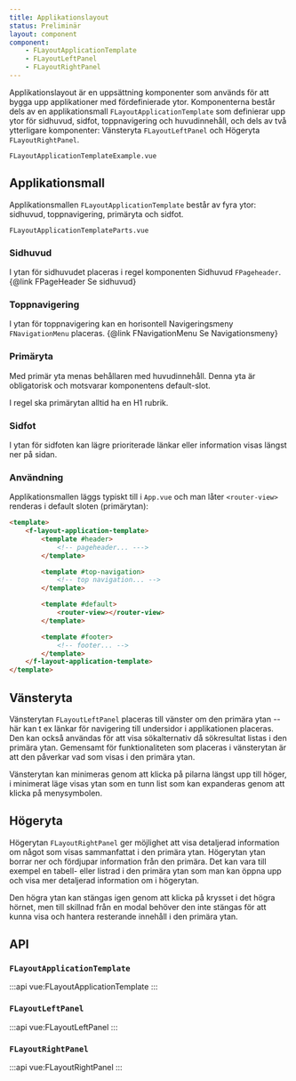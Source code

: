 ```yaml
---
title: Applikationslayout
status: Preliminär
layout: component
component:
    - FLayoutApplicationTemplate
    - FLayoutLeftPanel
    - FLayoutRightPanel
---
```


Applikationslayout är en uppsättning komponenter som används för att bygga upp applikationer med fördefinierade ytor.
Komponenterna består dels av en applikationsmall `FLayoutApplicationTemplate` som definierar upp ytor för sidhuvud, sidfot, toppnavigering och huvudinnehåll, och dels av två ytterligare komponenter: Vänsteryta `FLayoutLeftPanel` och Högeryta `FLayoutRightPanel`.

<!-- [html-validate-disable-next element-permitted-content -- hack to contain layout component to example wrapper] -->
<style>
  .code-preview__preview {
    transform: translateZ(0);
  }
</style>

```import fullscreen
FLayoutApplicationTemplateExample.vue
```

## Applikationsmall

Applikationsmallen `FLayoutApplicationTemplate` består av fyra ytor: sidhuvud, toppnavigering, primäryta och sidfot.

```import borderless nomarkup
FLayoutApplicationTemplateParts.vue
```

### Sidhuvud

I ytan för sidhuvudet placeras i regel komponenten Sidhuvud `FPageheader`.
{@link FPageHeader Se sidhuvud}

### Toppnavigering

I ytan för toppnavigering kan en horisontell Navigeringsmeny `FNavigationMenu` placeras.
{@link FNavigationMenu Se Navigationsmeny}

### Primäryta

Med primär yta menas behållaren med huvudinnehåll.
Denna yta är obligatorisk och motsvarar komponentens default-slot.

I regel ska primärytan alltid ha en H1 rubrik.

### Sidfot

I ytan för sidfoten kan lägre prioriterade länkar eller information visas längst ner på sidan.

### Användning

Applikationsmallen läggs typiskt till i `App.vue` och man låter `<router-view>` renderas i default sloten (primärytan):

```html static
<template>
    <f-layout-application-template>
        <template #header>
            <!-- pageheader... --->
        </template>

        <template #top-navigation>
            <!-- top navigation... -->
        </template>

        <template #default>
            <router-view></router-view>
        </template>

        <template #footer>
            <!-- footer... -->
        </template>
    </f-layout-application-template>
</template>
```

## Vänsteryta

Vänsterytan `FLayoutLeftPanel` placeras till vänster om den primära ytan -- här kan t ex länkar för navigering till undersidor i applikationen placeras.
Den kan också användas för att visa sökalternativ då sökresultat listas i den primära ytan. Gemensamt för funktionaliteten som placeras i vänsterytan är att den påverkar vad som visas i den primära ytan.

Vänsterytan kan minimeras genom att klicka på pilarna längst upp till höger, i minimerat läge visas ytan som en tunn list som kan expanderas genom att klicka på menysymbolen.

## Högeryta

Högerytan `FLayoutRightPanel` ger möjlighet att visa detaljerad information om något som visas sammanfattat i den primära ytan.
Högerytan ytan borrar ner och fördjupar information från den primära.
Det kan vara till exempel en tabell- eller listrad i den primära ytan som man kan öppna upp och visa mer detaljerad information om i högerytan.

Den högra ytan kan stängas igen genom att klicka på krysset i det högra hörnet, men till skillnad från en modal behöver den inte stängas för att kunna visa och hantera resterande innehåll i den primära ytan.

## API

### `FLayoutApplicationTemplate`

:::api
vue:FLayoutApplicationTemplate
:::

### `FLayoutLeftPanel`

:::api
vue:FLayoutLeftPanel
:::

### `FLayoutRightPanel`

:::api
vue:FLayoutRightPanel
:::
